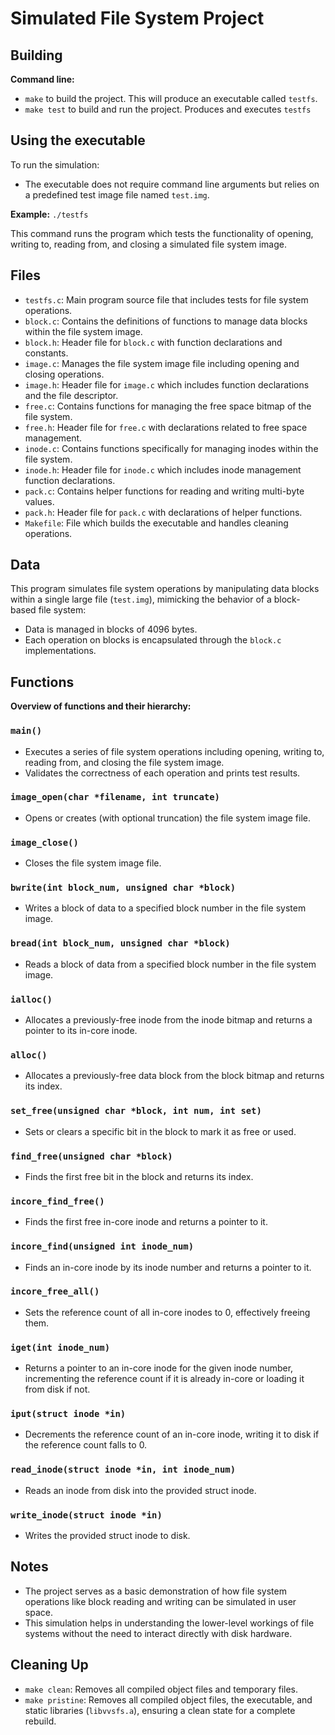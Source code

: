 # Simulated File System Project

## Building

**Command line:**

- `make` to build the project. This will produce an executable called `testfs`.
- `make test` to build and run the project. Produces and executes `testfs`

## Using the executable

To run the simulation:

- The executable does not require command line arguments but relies on a predefined test image file named `test.img`.

**Example:** `./testfs`

This command runs the program which tests the functionality of opening, writing to, reading from, and closing a simulated file system image.

## Files

- `testfs.c`: Main program source file that includes tests for file system operations.
- `block.c`: Contains the definitions of functions to manage data blocks within the file system image.
- `block.h`: Header file for `block.c` with function declarations and constants.
- `image.c`: Manages the file system image file including opening and closing operations.
- `image.h`: Header file for `image.c` which includes function declarations and the file descriptor.
- `free.c`: Contains functions for managing the free space bitmap of the file system.
- `free.h`: Header file for `free.c` with declarations related to free space management.
- `inode.c`: Contains functions specifically for managing inodes within the file system.
- `inode.h`: Header file for `inode.c` which includes inode management function declarations.
- `pack.c`: Contains helper functions for reading and writing multi-byte values.
- `pack.h`: Header file for `pack.c` with declarations of helper functions.
- `Makefile`: File which builds the executable and handles cleaning operations.

## Data

This program simulates file system operations by manipulating data blocks within a single large file (`test.img`), mimicking the behavior of a block-based file system:

- Data is managed in blocks of 4096 bytes.
- Each operation on blocks is encapsulated through the `block.c` implementations.

## Functions

**Overview of functions and their hierarchy:**

### `main()`

- Executes a series of file system operations including opening, writing to, reading from, and closing the file system image.
- Validates the correctness of each operation and prints test results.

### `image_open(char *filename, int truncate)`

- Opens or creates (with optional truncation) the file system image file.

### `image_close()`

- Closes the file system image file.

### `bwrite(int block_num, unsigned char *block)`

- Writes a block of data to a specified block number in the file system image.

### `bread(int block_num, unsigned char *block)`

- Reads a block of data from a specified block number in the file system image.

### `ialloc()`

- Allocates a previously-free inode from the inode bitmap and returns a pointer to its in-core inode.

### `alloc()`

- Allocates a previously-free data block from the block bitmap and returns its index.

### `set_free(unsigned char *block, int num, int set)`

- Sets or clears a specific bit in the block to mark it as free or used.

### `find_free(unsigned char *block)`

- Finds the first free bit in the block and returns its index.

### `incore_find_free()`

- Finds the first free in-core inode and returns a pointer to it.

### `incore_find(unsigned int inode_num)`

- Finds an in-core inode by its inode number and returns a pointer to it.

### `incore_free_all()`

- Sets the reference count of all in-core inodes to 0, effectively freeing them.

### `iget(int inode_num)`

- Returns a pointer to an in-core inode for the given inode number, incrementing the reference count if it is already in-core or loading it from disk if not.

### `iput(struct inode *in)`

- Decrements the reference count of an in-core inode, writing it to disk if the reference count falls to 0.

### `read_inode(struct inode *in, int inode_num)`

- Reads an inode from disk into the provided struct inode.

### `write_inode(struct inode *in)`

- Writes the provided struct inode to disk.

## Notes

- The project serves as a basic demonstration of how file system operations like block reading and writing can be simulated in user space.
- This simulation helps in understanding the lower-level workings of file systems without the need to interact directly with disk hardware.

## Cleaning Up

- `make clean`: Removes all compiled object files and temporary files.
- `make pristine`: Removes all compiled object files, the executable, and static libraries (`libvvsfs.a`), ensuring a clean state for a complete rebuild.
